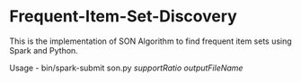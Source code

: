 # Frequent-Item-Set-Discovery

This is the implementation of SON Algorithm to find frequent item sets using Spark and Python.

Usage - 
    bin/spark-submit son.py _supportRatio_ _outputFileName_
